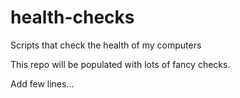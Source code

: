 # health-checks
Scripts that check the health of my computers

This repo will be populated with lots of fancy checks.

Add few lines...
